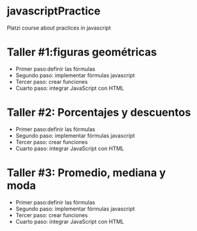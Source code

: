 # javascriptPractice
Platzi course about practices in javascript

# Taller #1:figuras geométricas

- Primer paso:definir las fórmulas
- Segundo paso: implementar fórmulas javascript
- Tercer paso: crear funciones
- Cuarto paso: integrar JavaScript con HTML


# Taller #2: Porcentajes y descuentos
- Primer paso:definir las fórmulas
- Segundo paso: implementar fórmulas javascript
- Tercer paso: crear funciones
- Cuarto paso: integrar JavaScript con HTML

# Taller #3: Promedio, mediana y moda
- Primer paso:definir las fórmulas
- Segundo paso: implementar fórmulas javascript
- Tercer paso: crear funciones
- Cuarto paso: integrar JavaScript con HTML